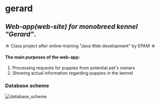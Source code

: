 # gerard
<h2><i>Web-app(web-site) for monobreed kennel "Gerard"</i>.</h2>
☆ Class project after online-training "Java Web development" by EPAM ☆

<h4>The main purposes of the web-app:</h4>
<ol type="1">
  <li>Processing requests for puppies from potential pet's owners </li>
  <li>Showing actual information regarding puppies in the kennel </li>
</ol>
<h3>Database scheme</h3>

![database_scheme](https://user-images.githubusercontent.com/39922259/129642252-56cbc570-e3d4-46f5-9a66-83332aab319d.jpg)
